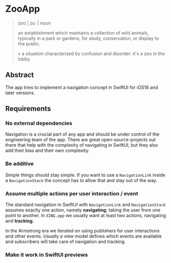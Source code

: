 # ZooApp

> zoo | zuː |
> noun
>
> an establishment which maintains a collection of wild animals, typically in a park or gardens, for study, conservation, or display to the public.
>
> • a situation characterized by confusion and disorder: it's a zoo in the lobby.

## Abstract

The app tries to implement a navigation concept in SwiftUI for iOS16 and later versions. 

## Requirements

### No external dependencies

Navigation is a crucial part of any app and should be under control of the engineering team of the app. There are great open-source-projects out there that help with the complexity of navigating in SwiftUI, but they also add their bias and their own complexity.

### Be additive

Simple things should stay simple. If you want to use a `NavigationLink` inside a `NavigationStack` the concept has to allow that and stay out of the way.

### Assume multiple actions per user interaction / event

The standard navigation in SwiftUI with `NavigationLink` and `NavigationStack` assumes exaclty one action, namely **navigating**; taking the user from one point to another. In `XING.app` we usually want at least two actions, navigating and **tracking**.

In the Armstrong era we iterated on using publishers for user interactions and other events. Usually a view model defines which events are available and subscribers will take care of navigation and tracking.

### Make it work in SwiftUI previews

